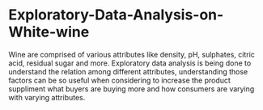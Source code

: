 # Exploratory-Data-Analysis-on-White-wine
Wine are comprised of various attributes like density, pH, sulphates, citric acid, residual sugar and more. Exploratory data analysis is being done to understand the relation among different attributes, understanding those factors can be so useful when considering to increase the product suppliment what buyers are buying more and how consumers are varying with varying attributes. 
